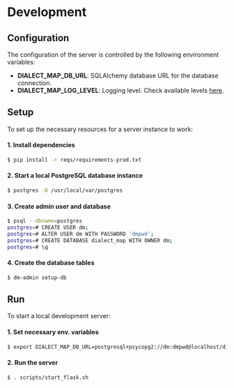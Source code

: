 # Development

## Configuration
The configuration of the server is controlled by the following environment variables:

- **DIALECT_MAP_DB_URL**: SQLAlchemy database URL for the database connection.
- **DIALECT_MAP_LOG_LEVEL**: Logging level. Check available levels [here][python-logging-levels].


## Setup
To set up the necessary resources for a server instance to work:

#### 1. Install dependencies
```sh
$ pip install -r reqs/requirements-prod.txt
```

#### 2. Start a local PostgreSQL database instance
```sh
$ postgres -D /usr/local/var/postgres
```

#### 3. Create admin user and database
```sh
$ psql --dbname=postgres
postgres=# CREATE USER dm;
postgres=# ALTER USER dm WITH PASSWORD 'dmpwd';
postgres=# CREATE DATABASE dialect_map WITH OWNER dm;
postgres=# \q
```

#### 4. Create the database tables
```sh
$ dm-admin setup-db
```


## Run
To start a local development server:

#### 1. Set necessary env. variables
```sh
$ export DIALECT_MAP_DB_URL=postgresql+psycopg2://dm:dmpwd@localhost/dialect_map
```

#### 2. Run the server
```sh
$ . scripts/start_flask.sh
```


[python-logging-levels]: https://docs.python.org/3.6/library/logging.html#levels
